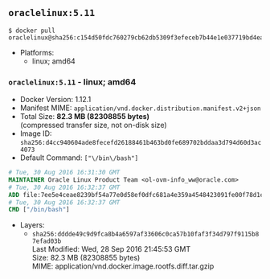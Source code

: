 ## `oraclelinux:5.11`

```console
$ docker pull oraclelinux@sha256:c154d50fdc760279cb62db5309f3efeceb7b44e1e037719bd4ea086f89d20ae0
```

-	Platforms:
	-	linux; amd64

### `oraclelinux:5.11` - linux; amd64

-	Docker Version: 1.12.1
-	Manifest MIME: `application/vnd.docker.distribution.manifest.v2+json`
-	Total Size: **82.3 MB (82308855 bytes)**  
	(compressed transfer size, not on-disk size)
-	Image ID: `sha256:d4cc940604ade8fecefd26188461b463bd0fe689702bddaa3d794d60d3ac4073`
-	Default Command: `["\/bin\/bash"]`

```dockerfile
# Tue, 30 Aug 2016 16:31:30 GMT
MAINTAINER Oracle Linux Product Team <ol-ovm-info_ww@oracle.com>
# Tue, 30 Aug 2016 16:32:37 GMT
ADD file:7ee5e4ceae8239bf54a77e0d58ef0dfc681a4e359a4548423091fe00f78d1c97 in / 
# Tue, 30 Aug 2016 16:32:37 GMT
CMD ["/bin/bash"]
```

-	Layers:
	-	`sha256:dddde49c9d9fca8b4a6597af33606c0ca57b10faf3f34d797f9115b87efad03b`  
		Last Modified: Wed, 28 Sep 2016 21:45:53 GMT  
		Size: 82.3 MB (82308855 bytes)  
		MIME: application/vnd.docker.image.rootfs.diff.tar.gzip
